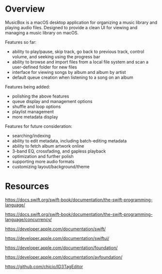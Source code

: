 # Overview
MusicBox is a macOS desktop application for organizing a music library and playing audio files. Designed to provide a clean UI for viewing and managing a music library on macOS.

Features so far:
- ability to play/pause, skip track, go back to previous track, control volume, and seeking using the progress bar
- ability to browse and import files from a local file system and scan a user-defined folder for new files
- interface for viewing songs by album and album by artist
- default queue creation when listening to a song on an album

Features being added:
- polishing the above features
- queue display and management options
- shuffle and loop options
- playlist management
- more metadata display

Features for future consideration:
- searching/indexing
- ability to edit metadata, including batch-editing metadata
- ability to fetch album artwork online
- 3-band EQ, crossfading, and gapless playback
- optimization and further polish
- supporting more audio formats
- customizing layout/background/theme

# Resources
https://docs.swift.org/swift-book/documentation/the-swift-programming-language/

https://docs.swift.org/swift-book/documentation/the-swift-programming-language/concurrency/

https://developer.apple.com/documentation/swift/

https://developer.apple.com/documentation/swiftui/

https://developer.apple.com/documentation/foundation/

https://developer.apple.com/documentation/avfoundation/

https://github.com/chicio/ID3TagEditor

